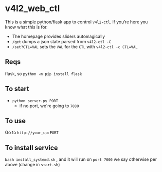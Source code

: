 # v4l2_web_ctl

This is a simple python/flask app to control `v4l2-ctl`. If you're here you know what this is for.

- The homepage provides sliders automagically
- `/get` dumps a json state parsed from `v4l2-ctl -C`
- `/set?CTL=VAL` sets the `VAL` for the `CTL` with `v4l2-ctl -c CTL=VAL`

## Reqs

flask, so `python -m pip install flask`

## To start

- `python server.py PORT`
    - if no port, we're going to `7000`

## To use

Go to `http://your_up:PORT`

## To install service

`bash install_systemd.sh` , and it will run on `port 7000` we say otherwise per above (change in `start.sh`) 
